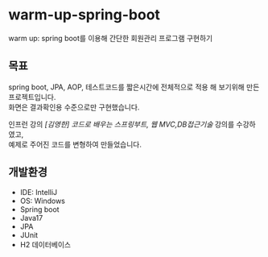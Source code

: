 # warm-up-spring-boot
warm up: spring boot를 이용해 간단한 회원관리 프로그램 구현하기

## 목표
spring boot, JPA, AOP, 테스트코드를 짧은시간에 전체적으로 적용 해 보기위해 만든 프로젝트입니다.  
화면은 결과확인용 수준으로만 구현했습니다.

인프런 강의 *[김영한] 코드로 배우는 스프링부트, 웹 MVC,DB접근기술* 강의를 수강하였고,  
예제로 주어진 코드를 변형하여 만들었습니다.


## 개발환경
- IDE: IntelliJ
- OS: Windows
- Spring boot
- Java17
- JPA
- JUnit
- H2 데이터베이스 
